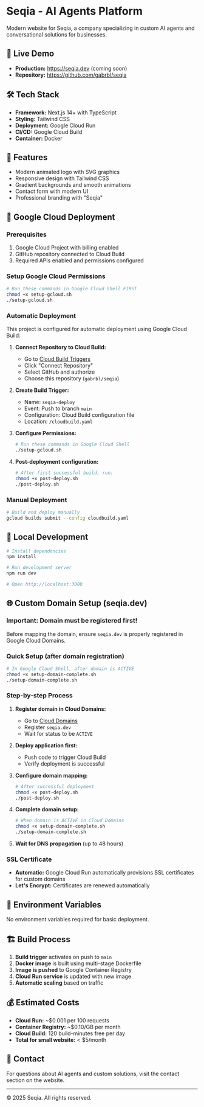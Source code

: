 # Seqia - AI Agents Platform

Modern website for Seqia, a company specializing in custom AI agents and conversational solutions for businesses.

## 🚀 Live Demo
- **Production:** https://seqia.dev (coming soon)
- **Repository:** https://github.com/gabrbl/seqia

## 🛠 Tech Stack
- **Framework:** Next.js 14+ with TypeScript
- **Styling:** Tailwind CSS
- **Deployment:** Google Cloud Run
- **CI/CD:** Google Cloud Build
- **Container:** Docker

## 🎨 Features
- Modern animated logo with SVG graphics
- Responsive design with Tailwind CSS
- Gradient backgrounds and smooth animations
- Contact form with modern UI
- Professional branding with "Seqia"

## 🚀 Google Cloud Deployment

### Prerequisites
1. Google Cloud Project with billing enabled
2. GitHub repository connected to Cloud Build
3. Required APIs enabled and permissions configured

### Setup Google Cloud Permissions
```bash
# Run these commands in Google Cloud Shell FIRST
chmod +x setup-gcloud.sh
./setup-gcloud.sh
```

### Automatic Deployment
This project is configured for automatic deployment using Google Cloud Build:

1. **Connect Repository to Cloud Build:**
   - Go to [Cloud Build Triggers](https://console.cloud.google.com/cloud-build/triggers)
   - Click "Connect Repository"
   - Select GitHub and authorize
   - Choose this repository (`gabrbl/seqia`)

2. **Create Build Trigger:**
   - Name: `seqia-deploy`
   - Event: Push to branch `main`
   - Configuration: Cloud Build configuration file
   - Location: `/cloudbuild.yaml`

3. **Configure Permissions:**
   ```bash
   # Run these commands in Google Cloud Shell
   ./setup-gcloud.sh
   ```

4. **Post-deployment configuration:**
   ```bash
   # After first successful build, run:
   chmod +x post-deploy.sh
   ./post-deploy.sh
   ```

### Manual Deployment
```bash
# Build and deploy manually
gcloud builds submit --config cloudbuild.yaml
```

## 🔧 Local Development

```bash
# Install dependencies
npm install

# Run development server
npm run dev

# Open http://localhost:3000
```

## 🌐 Custom Domain Setup (seqia.dev)

### Important: Domain must be registered first!
Before mapping the domain, ensure `seqia.dev` is properly registered in Google Cloud Domains.

### Quick Setup (after domain registration)
```bash
# In Google Cloud Shell, after domain is ACTIVE
chmod +x setup-domain-complete.sh
./setup-domain-complete.sh
```

### Step-by-step Process

1. **Register domain in Cloud Domains:**
   - Go to [Cloud Domains](https://console.cloud.google.com/net-services/domains)
   - Register `seqia.dev`
   - Wait for status to be `ACTIVE`

2. **Deploy application first:**
   - Push code to trigger Cloud Build
   - Verify deployment is successful

3. **Configure domain mapping:**
   ```bash
   # After successful deployment
   chmod +x post-deploy.sh
   ./post-deploy.sh
   ```

4. **Complete domain setup:**
   ```bash
   # When domain is ACTIVE in Cloud Domains
   chmod +x setup-domain-complete.sh
   ./setup-domain-complete.sh
   ```

4. **Wait for DNS propagation** (up to 48 hours)

### SSL Certificate
- **Automatic:** Google Cloud Run automatically provisions SSL certificates for custom domains
- **Let's Encrypt:** Certificates are renewed automatically

## 📝 Environment Variables
No environment variables required for basic deployment.

## 🏗 Build Process
1. **Build trigger** activates on push to `main`
2. **Docker image** is built using multi-stage Dockerfile
3. **Image is pushed** to Google Container Registry
4. **Cloud Run service** is updated with new image
5. **Automatic scaling** based on traffic

## 💰 Estimated Costs
- **Cloud Run:** ~$0.001 per 100 requests
- **Container Registry:** ~$0.10/GB per month
- **Cloud Build:** 120 build-minutes free per day
- **Total for small website:** < $5/month

## 📧 Contact
For questions about AI agents and custom solutions, visit the contact section on the website.

---
© 2025 Seqia. All rights reserved.
